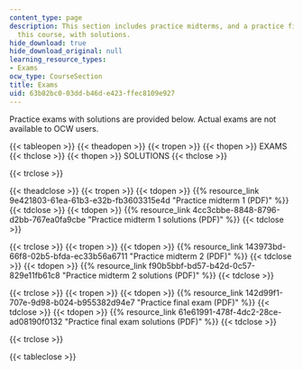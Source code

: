 ```yaml
---
content_type: page
description: This section includes practice midterms, and a practice final exam for
  this course, with solutions.
hide_download: true
hide_download_original: null
learning_resource_types:
- Exams
ocw_type: CourseSection
title: Exams
uid: 63b82bc0-03dd-b46d-e423-ffec8109e927
---
```


Practice exams with solutions are provided below. Actual exams are not available to OCW users.

{{< tableopen >}}
{{< theadopen >}}
{{< tropen >}}
{{< thopen >}}
EXAMS
{{< thclose >}}
{{< thopen >}}
SOLUTIONS
{{< thclose >}}

{{< trclose >}}

{{< theadclose >}}
{{< tropen >}}
{{< tdopen >}}
{{% resource_link 9e421803-61ea-61b3-e32b-fb3603315e4d "Practice midterm 1 (PDF)" %}}
{{< tdclose >}}
{{< tdopen >}}
{{% resource_link 4cc3cbbe-8848-8796-d2bb-767ea0fa9cbe "Practice midterm 1 solutions (PDF)" %}}
{{< tdclose >}}

{{< trclose >}}
{{< tropen >}}
{{< tdopen >}}
{{% resource_link 143973bd-66f8-02b5-bfda-ec33b56a6711 "Practice midterm 2 (PDF)" %}}
{{< tdclose >}}
{{< tdopen >}}
{{% resource_link f90b5bbf-bd57-b42d-0c57-829e11fb61c8 "Practice midterm 2 solutions (PDF)" %}}
{{< tdclose >}}

{{< trclose >}}
{{< tropen >}}
{{< tdopen >}}
{{% resource_link 142d99f1-707e-9d98-b024-b955382d94e7 "Practice final exam (PDF)" %}}
{{< tdclose >}}
{{< tdopen >}}
{{% resource_link 61e61991-478f-4dc2-28ce-ad08190f0132 "Practice final exam solutions (PDF)" %}}
{{< tdclose >}}

{{< trclose >}}

{{< tableclose >}}